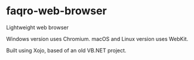 # faqro-web-browser
Lightweight web browser

Windows version uses Chromium.
macOS and Linux version uses WebKit.

Built using Xojo, based of an old VB.NET project.